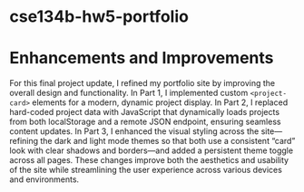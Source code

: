 # cse134b-hw5-portfolio
# Enhancements and Improvements

For this final project update, I refined my portfolio site by improving the overall design and functionality. In Part 1, I implemented custom `<project-card>` elements for a modern, dynamic project display. In Part 2, I replaced hard-coded project data with JavaScript that dynamically loads projects from both localStorage and a remote JSON endpoint, ensuring seamless content updates. In Part 3, I enhanced the visual styling across the site—refining the dark and light mode themes so that both use a consistent “card” look with clear shadows and borders—and added a persistent theme toggle across all pages. These changes improve both the aesthetics and usability of the site while streamlining the user experience across various devices and environments.